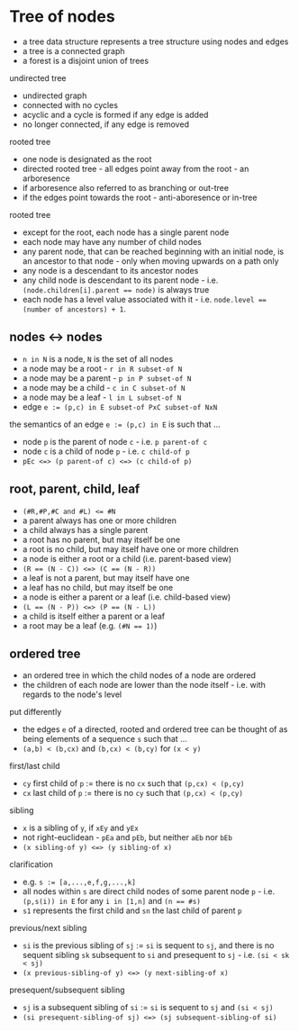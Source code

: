 
<!-- ======================================================================= -->
# Tree of nodes

* a tree data structure represents a tree structure using nodes and edges
* a tree is a connected graph
* a forest is a disjoint union of trees

undirected tree

* undirected graph
* connected with no cycles
* acyclic and a cycle is formed if any edge is added
* no longer connected, if any edge is removed

rooted tree

* one node is designated as the root
* directed rooted tree - all edges point away from the root - an arboresence
* if arboresence also referred to as branching or out-tree
* if the edges point towards the root - anti-aboresence or in-tree

rooted tree

* except for the root, each node has a single parent node
* each node may have any number of child nodes
* any parent node, that can be reached beginning with an initial node,
  is an ancestor to that node - only when moving upwards on a path only
* any node is a descendant to its ancestor nodes
* any child node is descendant to its parent node -
  i.e. `(node.children[i].parent == node)` is always true
* each node has a level value associated with it -
  i.e. `node.level == (number of ancestors) + 1`.

<!-- ======================================================================= -->
## nodes <-> nodes

* `n in N` is a node, `N` is the set of all nodes
* a node may be a root - `r in R subset-of N`
* a node may be a parent - `p in P subset-of N`
* a node may be a child - `c in C subset-of N`
* a node may be a leaf - `l in L subset-of N`
* edge `e := (p,c) in E subset-of PxC subset-of NxN`

the semantics of an edge `e := (p,c) in E` is such that ...

* node `p` is the parent of node `c` - i.e. `p parent-of c`
* node `c` is a child of node `p` - i.e. `c child-of p`
* `pEc <=> (p parent-of c) <=> (c child-of p)`

<!-- ======================================================================= -->
## root, parent, child, leaf

* `(#R,#P,#C and #L) <= #N`
* a parent always has one or more children
* a child always has a single parent
* a root has no parent, but may itself be one
* a root is no child, but may itself have one or more children
* a node is either a root or a child (i.e. parent-based view)
* `(R == (N - C)) <=> (C == (N - R))`
* a leaf is not a parent, but may itself have one
* a leaf has no child, but may itself be one
* a node is either a parent or a leaf (i.e. child-based view)
* `(L == (N - P)) <=> (P == (N - L))`
* a child is itself either a parent or a leaf
* a root may be a leaf (e.g. `(#N == 1)`)

<!-- ======================================================================= -->
## ordered tree

* an ordered tree in which the child nodes of a node are ordered
* the children of each node are lower than the node itself -
  i.e. with regards to the node's level

put differently

* the edges `e` of a directed, rooted and ordered tree can be thought of as
  being elements of a sequence `s` such that ...
* `(a,b) < (b,cx)` and `(b,cx) < (b,cy)` for `(x < y)`

first/last child

* `cy` first child of `p` := there is no `cx` such that `(p,cx) < (p,cy)`
* `cx` last child of `p` := there is no `cy` such that `(p,cx) < (p,cy)`

sibling

* `x` is a sibling of `y`, if `xEy` and `yEx`
* not right-euclidean - `pEa` and `pEb`, but neither `aEb` nor `bEb`
* `(x sibling-of y) <=> (y sibling-of x)`

clarification

* e.g. `s := [a,...,e,f,g,...,k]`
* all nodes within `s` are direct child nodes of some parent node `p` -
  i.e. `(p,s(i)) in E` for any `i in [1,n]` and `(n == #s)`
* `s1` represents the first child and `sn` the last child of parent `p`

previous/next sibling

* `si` is the previous sibling of `sj` := `si` is sequent to `sj`, and
  there is no sequent sibling `sk` subsequent to `si` and presequent to `sj` -
  i.e. `(si < sk < sj)`
* `(x previous-sibling-of y) <=> (y next-sibling-of x)`

presequent/subsequent sibling

* `sj` is a subsequent sibling of `si` := `si` is sequent to `sj` and `(si < sj)`
* `(si presequent-sibling-of sj) <=> (sj subsequent-sibling-of si)`
